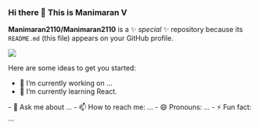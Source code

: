 ### Hi there 👋 This is Manimaran V

**Manimaran2110/Manimaran2110** is a ✨ _special_ ✨ repository because its `README.md` (this file) appears on your GitHub profile.

![](https://komarev.com/ghpvc/?username=your-github-Manimaran2110)

Here are some ideas to get you started:

- 🔭 I’m currently working on ...
- 🌱 I’m currently learning React.
<!-- 👯 I’m looking to collaborate on ... 
- 🤔 I’m looking for help with ... --!>
- 💬 Ask me about ...
- 📫 How to reach me: ...
- 😄 Pronouns: ...
- ⚡ Fun fact: ...
